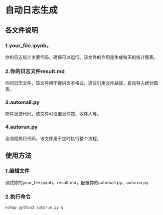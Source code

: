 # 自动日志生成
## 各文件说明
### 1.your_file.ipynb，
你的日志统计主要代码，确保可以运行。该文件的作用是生成每天的统计图表。
### 2.你的日志文件result.md
你的日志文件，该文件用于提供文本格式，通过引用文件路径，自动导入统计图表。
### 3.automail.py
邮件发送代码，该文件可设置发件然、收件人等。
### 4.autorun.py
全流程执行代码，该文件用于定时执行整个流程。
## 使用方法
### 1.编辑文件
调试你的your_file.ipynb，result.md，配置你的automail.py、autorun.py
### 2.执行命令
    nohup python3 autorun.py &
